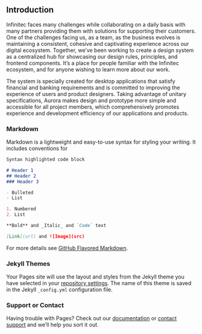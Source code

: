 ## Introduction

Infinitec faces many challenges while collaborating on a daily basis with many partners providing them with solutions for supporting their customers. One of the challenges facing us, as a team, as the business evolves is maintaining a consistent, cohesive and captivating experience across our digital ecosystem. Together, we’ve been working to create a design system as a centralized hub for showcasing our design rules, principles, and frontend components. It’s a place for people familiar with the Infinitec ecosystem, and for anyone wishing to learn more about our work.

The system is specially created for desktop applications that satisfy financial and banking requirements and is committed to improving the experience of users and product designers. Taking advantage of unitary specifications, Aurora makes design and prototype more simple and accessible for all project members, which comprehensively promotes experience and development efficiency of our applications and products. 

### Markdown

Markdown is a lightweight and easy-to-use syntax for styling your writing. It includes conventions for

```markdown
Syntax highlighted code block

# Header 1
## Header 2
### Header 3

- Bulleted
- List

1. Numbered
2. List

**Bold** and _Italic_ and `Code` text

[Link](url) and ![Image](src)
```

For more details see [GitHub Flavored Markdown](https://guides.github.com/features/mastering-markdown/).

### Jekyll Themes

Your Pages site will use the layout and styles from the Jekyll theme you have selected in your [repository settings](https://github.com/auroradesigsystem/aurora/settings). The name of this theme is saved in the Jekyll `_config.yml` configuration file.

### Support or Contact

Having trouble with Pages? Check out our [documentation](https://help.github.com/categories/github-pages-basics/) or [contact support](https://github.com/contact) and we’ll help you sort it out.
